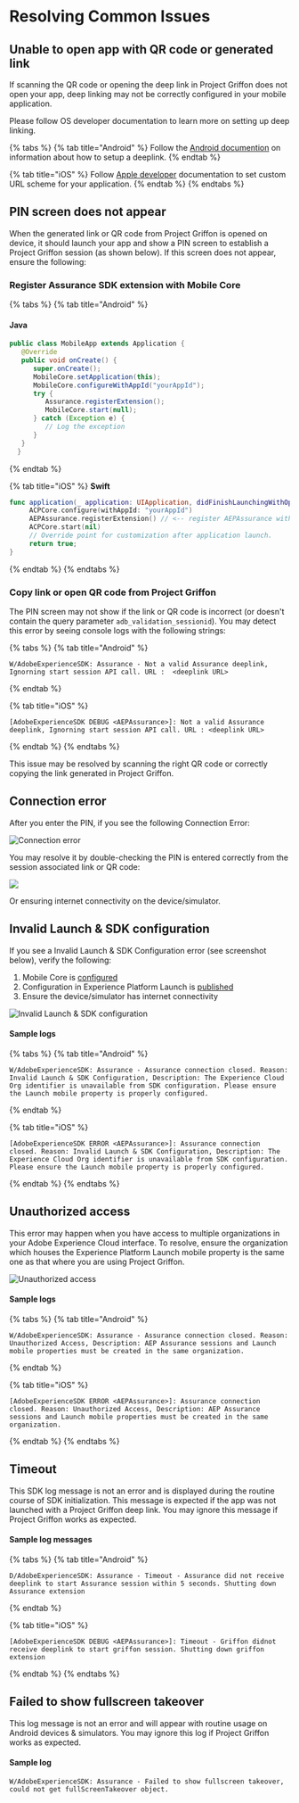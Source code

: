 # Resolving Common Issues

## Unable to open app with QR code or generated link

If scanning the QR code or opening the deep link in Project Griffon does not open your app, deep linking may not be correctly configured in your mobile application.

Please follow OS developer documentation to learn more on setting up deep linking.

{% tabs %}
{% tab title="Android" %}
Follow the [Android documention](https://developer.android.com/training/app-links/deep-linking%20) on information about how to setup a deeplink.
{% endtab %}

{% tab title="iOS" %}
Follow [Apple developer](https://developer.apple.com/documentation/uikit/inter-process_communication/allowing_apps_and_websites_to_link_to_your_content/defining_a_custom_url_scheme_for_your_app) documentation to set custom URL scheme for your application.
{% endtab %}
{% endtabs %}

## P**IN** screen does not appear

When the generated link or QR code from Project Griffon is opened on device, it should launch your app and show a PIN screen to establish a Project Griffon session \(as shown below\). If this screen does not appear, ensure the following:

### Register Assurance SDK extension with Mobile Core

{% tabs %}
{% tab title="Android" %}
#### Java

```java
public class MobileApp extends Application {
   @Override
   public void onCreate() {
      super.onCreate();
      MobileCore.setApplication(this);
      MobileCore.configureWithAppId("yourAppId");
      try {
         Assurance.registerExtension();
         MobileCore.start(null);
      } catch (Exception e) {
         // Log the exception
      }
   }
  }
```
{% endtab %}

{% tab title="iOS" %}
**Swift**

```swift
func application(_ application: UIApplication, didFinishLaunchingWithOptions launchOptions: [UIApplication.LaunchOptionsKey: Any]?) -> Bool {
     ACPCore.configure(withAppId: "yourAppId")   
     AEPAssurance.registerExtension() // <-- register AEPAssurance with Core
     ACPCore.start(nil)
     // Override point for customization after application launch. 
     return true;
}
```
{% endtab %}
{% endtabs %}

### Copy link or open QR code from Project Griffon

The PIN screen may not show if the link or QR code is incorrect \(or doesn't contain the query parameter `adb_validation_sessionid`\). You may detect this error by seeing console logs with the following strings:

{% tabs %}
{% tab title="Android" %}
```text
W/AdobeExperienceSDK: Assurance - Not a valid Assurance deeplink, Ignorning start session API call. URL :  <deeplink URL>
```
{% endtab %}

{% tab title="iOS" %}
```text
[AdobeExperienceSDK DEBUG <AEPAssurance>]: Not a valid Assurance deeplink, Ignorning start session API call. URL : <deeplink URL>
```
{% endtab %}
{% endtabs %}

This issue may be resolved by scanning the right QR code or correctly copying the link generated in Project Griffon.

## Connection error

After you enter the PIN, if you see the following Connection Error:

![Connection error](../../.gitbook/assets/assurance_connection_error.png)

You may resolve it by double-checking the PIN is entered correctly from the session associated link or QR code:

![](../../.gitbook/assets/assurance_pincode.png)

Or ensuring internet connectivity on the device/simulator.

## Invalid Launch & SDK configuration

If you see a Invalid Launch & SDK Configuration error \(see screenshot below\), verify the following:

1. Mobile Core is [configured](https://aep-sdks.gitbook.io/docs/using-mobile-extensions/mobile-core/configuration/configuration-api-reference)
2. Configuration in Experience Platform Launch is [published](https://aep-sdks.gitbook.io/docs/getting-started/create-a-mobile-property#publish-the-configuration)
3. Ensure the device/simulator has internet connectivity

![Invalid Launch &amp; SDK configuration](../../.gitbook/assets/assurance_invalid_configuration_error.png)

#### Sample logs

{% tabs %}
{% tab title="Android" %}
```text
W/AdobeExperienceSDK: Assurance - Assurance connection closed. Reason: Invalid Launch & SDK Configuration, Description: The Experience Cloud Org identifier is unavailable from SDK configuration. Please ensure the Launch mobile property is properly configured.
```
{% endtab %}

{% tab title="iOS" %}
```text
[AdobeExperienceSDK ERROR <AEPAssurance>]: Assurance connection closed. Reason: Invalid Launch & SDK Configuration, Description: The Experience Cloud Org identifier is unavailable from SDK configuration. Please ensure the Launch mobile property is properly configured.
```
{% endtab %}
{% endtabs %}

## Unauthorized access

This error may happen when you have access to multiple organizations in your Adobe Experience Cloud interface. To resolve, ensure the organization which houses the Experience Platform Launch mobile property is the same one as that where you are using Project Griffon.

![Unauthorized access](../../.gitbook/assets/assurance_unauthorized_access_error.png)

#### Sample logs

{% tabs %}
{% tab title="Android" %}
```text
W/AdobeExperienceSDK: Assurance - Assurance connection closed. Reason: Unauthorized Access, Description: AEP Assurance sessions and Launch mobile properties must be created in the same organization.
```
{% endtab %}

{% tab title="iOS" %}
```text
[AdobeExperienceSDK ERROR <AEPAssurance>]: Assurance connection closed. Reason: Unauthorized Access, Description: AEP Assurance sessions and Launch mobile properties must be created in the same organization.
```
{% endtab %}
{% endtabs %}

## Timeout

This SDK log message is not an error and is displayed during the routine course of SDK initialization. This message is expected if the app was not launched with a Project Griffon deep link. You may ignore this message if Project Griffon works as expected.

#### Sample log messages

{% tabs %}
{% tab title="Android" %}
```text
D/AdobeExperienceSDK: Assurance - Timeout - Assurance did not receive deeplink to start Assurance session within 5 seconds. Shutting down Assurance extension
```
{% endtab %}

{% tab title="iOS" %}
```text
[AdobeExperienceSDK DEBUG <AEPAssurance>]: Timeout - Griffon didnot receive deeplink to start griffon session. Shutting down griffon extension
```
{% endtab %}
{% endtabs %}

## Failed to show fullscreen takeover

This log message is not an error and will appear with routine usage on Android devices & simulators. You may ignore this log if Project Griffon works as expected.

#### Sample log

```text
W/AdobeExperienceSDK: Assurance - Failed to show fullscreen takeover, could not get fullScreenTakeover object.
```

